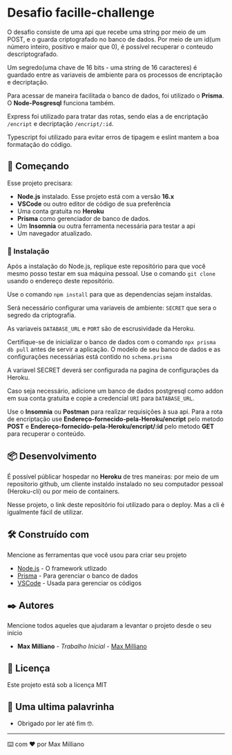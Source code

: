 # Desafio facille-challenge 

O desafio consiste de uma api que recebe uma string por meio de um POST, e o guarda criptografado no banco de dados.
Por meio de um id(um número inteiro, positivo e maior que 0), é possível recuperar o conteudo descriptografado.

Um segredo(uma chave de 16 bits - uma string de 16 caracteres) é guardado entre as variaveis de ambiente para os 
processos de encriptação e decriptação.

Para acessar de maneira facilitada o banco de dados, foi utilizado o **Prisma**. O **Node-Posgresql** funciona também.

Express foi utilizado para tratar das rotas, sendo elas a de encriptação ```/encript``` e 
decriptação ```/encript/:id```.

Typescript foi utilizado para evitar erros de tipagem e eslint mantem a boa formatação do código.


## 🚀 Começando

Esse projeto precisara:

- **Node.js** instalado. Esse projeto está com a versão **16.x**
- **VSCode** ou outro editor de código de sua preferência
- Uma conta gratuita no **Heroku**
- **Prisma** como gerenciador de banco de dados.
- Um **Insomnia** ou outra ferramenta necessária para testar a api
- Um navegador atualizado.
 

### 🔧 Instalação

Após a instalação do Node.js, replique este repositório para que você mesmo posso testar em sua máquina pessoal.
Use o comando ``` git clone ``` usando o endereço deste repositório.

Use o comando ```npm install``` para que as dependencias sejam instaldas.

Será necessário configurar uma variaveis de ambiente:
```SECRET``` que sera o segredo da criptografia.

As variaveis ```DATABASE_URL``` e ```PORT``` são de escrusividade da Heroku.

Certifique-se de inicializar o banco de dados com o comando ```npx prisma db pull``` antes de servir a aplicação.
O modelo de seu banco de dados e as configurações necessárias está contido no ```schema.prisma```

A variavel SECRET deverá ser configurada na pagina de configurações da Heroku.

Caso seja necessário, adicione um banco de dados postgresql como addon em sua conta gratuita 
e copie a credencial ```URI``` para ```DATABASE_URL```.


Use o **Insomnia** ou **Postman** para realizar requisições à sua api.
Para a rota de encriptação use **Endereço-fornecido-pela-Heroku/encript** pelo metodo **POST** e
**Endereço-fornecido-pela-Heroku/encript/:id** pelo metodo **GET** para recuperar o conteúdo.


## 📦 Desenvolvimento

É possível públicar hospedar no **Heroku** de tres maneiras: por meio de um repositorio github,
um cliente instaldo instalado no seu computador pessoal (Heroku-cli) ou por meio de containers.

Nesse projeto, o link deste repositório foi utilizado para o deploy. Mas a cli é igualmente fácil de utilizar.

## 🛠️ Construído com

Mencione as ferramentas que você usou para criar seu projeto

* [Node.js](http://www.node.org) - O framework utlizado
* [Prisma](https://prisma.io/) - Para gerenciar o banco de dados
* [VSCode](https://code.visualstudio.com/) - Usada para gerenciar os códigos

## ✒️ Autores

Mencione todos aqueles que ajudaram a levantar o projeto desde o seu início

* **Max Milliano** - *Trabalho Inicial* - [Max Milliano](https://github.com/Eletromaximus)

## 📄 Licença

Este projeto está sob a licença MIT

## 🎁 Uma ultima palavrinha

* Obrigado por ler até fim 🤓.



---
⌨️ com ❤️ por Max Milliano